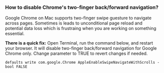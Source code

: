 
### How to disable Chrome's two-finger back/forward navigation?

Google Chrome on Mac supports two-finger swipe guesture to navigate across pages.
Sometimes is leads to unconditional page reload and potential data loss which is
frustraing when you are working on something essential.

**There is a quick fix:** Open Terminal, run the command below, and restart your browser.
It will disable two-finger back/forward navigation for Google Chrome only.
Change parameter to TRUE to revert changes if needed.

```
defaults write com.google.Chrome AppleEnableSwipeNavigateWithScrolls -bool FALSE
```
